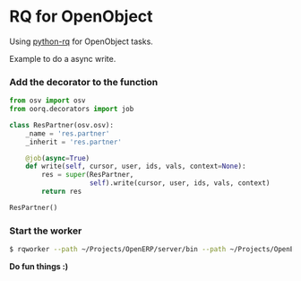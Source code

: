 # RQ for OpenObject

Using [python-rq](http://www.python-rq.org) for OpenObject tasks.

Example to do a async write.

### Add the decorator to the function

```python
from osv import osv
from oorq.decorators import job

class ResPartner(osv.osv):
    _name = 'res.partner'
    _inherit = 'res.partner'

    @job(async=True)
    def write(self, cursor, user, ids, vals, context=None):
        res = super(ResPartner,
                    self).write(cursor, user, ids, vals, context)
        return res

ResPartner()
```

### Start the worker

```sh
$ rqworker --path ~/Projects/OpenERP/server/bin --path ~/Projects/OpenERP/server/bin/addons
```

**Do fun things :)**